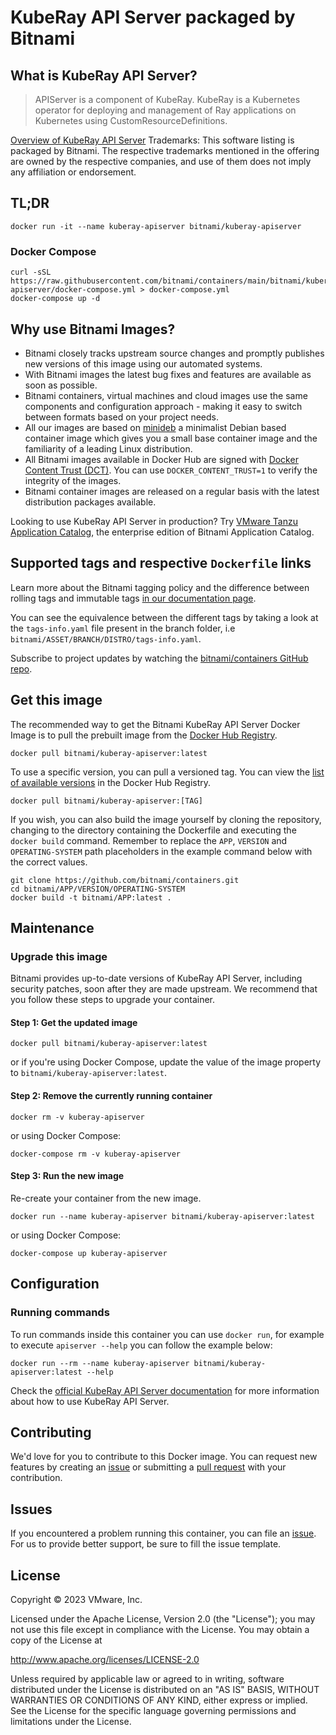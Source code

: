 # KubeRay API Server packaged by Bitnami

## What is KubeRay API Server?

> APIServer is a component of KubeRay. KubeRay is a Kubernetes operator for deploying and management of Ray applications on Kubernetes using CustomResourceDefinitions.

[Overview of KubeRay API Server](https://ray.io)
Trademarks: This software listing is packaged by Bitnami. The respective trademarks mentioned in the offering are owned by the respective companies, and use of them does not imply any affiliation or endorsement.

## TL;DR

```console
docker run -it --name kuberay-apiserver bitnami/kuberay-apiserver
```

### Docker Compose

```console
curl -sSL https://raw.githubusercontent.com/bitnami/containers/main/bitnami/kuberay-apiserver/docker-compose.yml > docker-compose.yml
docker-compose up -d
```

## Why use Bitnami Images?

- Bitnami closely tracks upstream source changes and promptly publishes new versions of this image using our automated systems.
- With Bitnami images the latest bug fixes and features are available as soon as possible.
- Bitnami containers, virtual machines and cloud images use the same components and configuration approach - making it easy to switch between formats based on your project needs.
- All our images are based on [minideb](https://github.com/bitnami/minideb) a minimalist Debian based container image which gives you a small base container image and the familiarity of a leading Linux distribution.
- All Bitnami images available in Docker Hub are signed with [Docker Content Trust (DCT)](https://docs.docker.com/engine/security/trust/content_trust/). You can use `DOCKER_CONTENT_TRUST=1` to verify the integrity of the images.
- Bitnami container images are released on a regular basis with the latest distribution packages available.

Looking to use KubeRay API Server in production? Try [VMware Tanzu Application Catalog](https://bitnami.com/enterprise), the enterprise edition of Bitnami Application Catalog.

## Supported tags and respective `Dockerfile` links

Learn more about the Bitnami tagging policy and the difference between rolling tags and immutable tags [in our documentation page](https://docs.bitnami.com/tutorials/understand-rolling-tags-containers/).

You can see the equivalence between the different tags by taking a look at the `tags-info.yaml` file present in the branch folder, i.e `bitnami/ASSET/BRANCH/DISTRO/tags-info.yaml`.

Subscribe to project updates by watching the [bitnami/containers GitHub repo](https://github.com/bitnami/containers).

## Get this image

The recommended way to get the Bitnami KubeRay API Server Docker Image is to pull the prebuilt image from the [Docker Hub Registry](https://hub.docker.com/r/bitnami/kuberay-apiserver).

```console
docker pull bitnami/kuberay-apiserver:latest
```

To use a specific version, you can pull a versioned tag. You can view the [list of available versions](https://hub.docker.com/r/bitnami/kuberay-apiserver/tags/) in the Docker Hub Registry.

```console
docker pull bitnami/kuberay-apiserver:[TAG]
```

If you wish, you can also build the image yourself by cloning the repository, changing to the directory containing the Dockerfile and executing the `docker build` command. Remember to replace the `APP`, `VERSION` and `OPERATING-SYSTEM` path placeholders in the example command below with the correct values.

```console
git clone https://github.com/bitnami/containers.git
cd bitnami/APP/VERSION/OPERATING-SYSTEM
docker build -t bitnami/APP:latest .
```

## Maintenance

### Upgrade this image

Bitnami provides up-to-date versions of KubeRay API Server, including security patches, soon after they are made upstream. We recommend that you follow these steps to upgrade your container.

#### Step 1: Get the updated image

```console
docker pull bitnami/kuberay-apiserver:latest
```

or if you're using Docker Compose, update the value of the image property to `bitnami/kuberay-apiserver:latest`.

#### Step 2: Remove the currently running container

```console
docker rm -v kuberay-apiserver
```

or using Docker Compose:

```console
docker-compose rm -v kuberay-apiserver
```

#### Step 3: Run the new image

Re-create your container from the new image.

```console
docker run --name kuberay-apiserver bitnami/kuberay-apiserver:latest
```

or using Docker Compose:

```console
docker-compose up kuberay-apiserver
```

## Configuration

### Running commands

To run commands inside this container you can use `docker run`, for example to execute `apiserver --help` you can follow the example below:

```console
docker run --rm --name kuberay-apiserver bitnami/kuberay-apiserver:latest --help
```

Check the [official KubeRay API Server documentation](https://ray.io) for more information about how to use KubeRay API Server.

## Contributing

We'd love for you to contribute to this Docker image. You can request new features by creating an [issue](https://github.com/bitnami/containers/issues) or submitting a [pull request](https://github.com/bitnami/containers/pulls) with your contribution.

## Issues

If you encountered a problem running this container, you can file an [issue](https://github.com/bitnami/containers/issues/new/choose). For us to provide better support, be sure to fill the issue template.

## License

Copyright &copy; 2023 VMware, Inc.

Licensed under the Apache License, Version 2.0 (the "License");
you may not use this file except in compliance with the License.
You may obtain a copy of the License at

<http://www.apache.org/licenses/LICENSE-2.0>

Unless required by applicable law or agreed to in writing, software
distributed under the License is distributed on an "AS IS" BASIS,
WITHOUT WARRANTIES OR CONDITIONS OF ANY KIND, either express or implied.
See the License for the specific language governing permissions and
limitations under the License.
